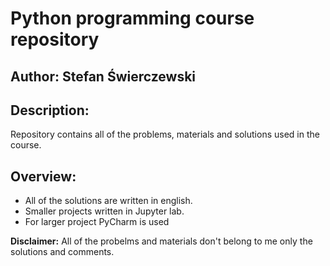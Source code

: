 # Python programming course repository
## Author: Stefan Świerczewski
## Description:
Repository contains all of the problems, materials and solutions used in the course.
## Overview:
-	All of the solutions are written in english. 
-	Smaller projects written in Jupyter lab.
-	For larger project PyCharm is used 

__Disclaimer:__
All of the probelms and materials don't belong to me only the solutions and comments.
